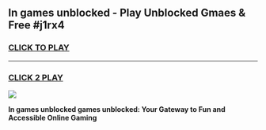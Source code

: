 
## ln games unblocked - Play Unblocked Gmaes & Free #j1rx4
<h3>
<a href="https://news.freeplayer.one?title=ln_games_unblocked&ref=03M">CLICK TO PLAY</a></h3>
<hr>

<h3>
<a href="https://news.freeplayer.one?title=ln_games_unblocked&ref=03M">CLICK 2 PLAY</a>
  
</h3>

<a href="https://news.freeplayer.one?title=ln_games_unblocked&ref=03M"><img src="https://clearcache.store/games.png"></a>


**ln games unblocked games unblocked: Your Gateway to Fun and Accessible Online Gaming**
